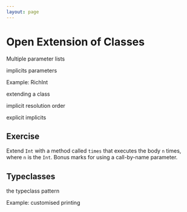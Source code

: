 ```yaml
---
layout: page
---
```


# Open Extension of Classes

Multiple parameter lists

implicits parameters

Example: RichInt

extending a class

implicit resolution order

explicit implicits

## Exercise

Extend `Int` with a method called `times` that executes the body `n` times, where `n` is the `Int`. Bonus marks for using a call-by-name parameter.




## Typeclasses

the typeclass pattern

Example: customised printing
